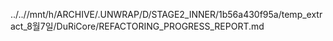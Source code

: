 ../..//mnt/h/ARCHIVE/.UNWRAP/D/STAGE2_INNER/1b56a430f95a/temp_extract_8월7일/DuRiCore/REFACTORING_PROGRESS_REPORT.md
